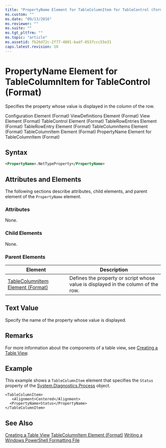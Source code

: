 ```yaml
---
title: "PropertyName Element for TableColumnItem for TableControl (Format) | Microsoft Docs"
ms.custom: ""
ms.date: "09/13/2016"
ms.reviewer: ""
ms.suite: ""
ms.tgt_pltfrm: ""
ms.topic: "article"
ms.assetid: fb26d72c-2f77-4801-badf-0537ccc55e31
caps.latest.revision: 10
---
```

# PropertyName Element for TableColumnItem for TableControl (Format)
Specifies the property whose value is displayed in the column of the row.

 Configuration Element (Format)
ViewDefinitions Element (Format)
View Element (Format)
TableControl Element (Format)
TableRowEntries Element (Format)
TableRowEntry Element (Format)
TableColumnItems Element (Format)
TableColumnItem Element (Format)
PropertyName Element for TableColumnItem (Format)

## Syntax

```xml
<PropertyName>.NetTypeProperty</PropertyName>
```

## Attributes and Elements
 The following sections describe attributes, child elements, and parent element of the `PropertyName` element.

### Attributes
 None.

### Child Elements
 None.

### Parent Elements

|Element|Description|
|-------------|-----------------|
|[TableColumnItem Element (Format)](./tablecolumnitem-element-for-tablecolumnitems-for-tablecontrol-format.md)|Defines the property or script whose value is displayed in the column of the row.|

## Text Value
 Specify the name of the property whose value is displayed.

## Remarks
 For more information about the components of a table view, see [Creating a Table View](./creating-a-table-view.md).

## Example
 This example shows a `TableColumnItem` element that specifies the `Status` property of the [System.Diagnostics.Process](/dotnet/api/System.Diagnostics.Process) object.

```
<TableColumnItem>
   <Alignment>Centered</Alignment>
  <PropertyName>Status</PropertyName>
</TableColumnItem>

```

## See Also
 [Creating a Table View](./creating-a-table-view.md)
 [TableColumnItem Element (Format)](./tablecolumnitem-element-for-tablecolumnitems-for-tablecontrol-format.md)
 [Writing a Windows PowerShell Formatting File](./writing-a-windows-powershell-formatting-file.md)
